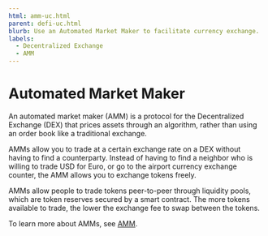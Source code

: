 ```yaml
---
html: amm-uc.html
parent: defi-uc.html
blurb: Use an Automated Market Maker to facilitate currency exchange.
labels:
  - Decentralized Exchange
  - AMM
---
```

# Automated Market Maker 

An automated market maker (AMM) is a protocol for the Decentralized Exchange (DEX) that prices assets through an algorithm, rather than using an order book like a traditional exchange.

AMMs allow you to trade at a certain exchange rate on a DEX without having to find a counterparty. Instead of having to find a neighbor who is willing to trade USD for Euro, or go to the airport currency exchange counter, the AMM allows you to exchange tokens freely.

AMMs allow people to trade tokens peer-to-peer through liquidity pools, which are token reserves secured by a smart contract. The more tokens available to trade, the lower the exchange fee to swap between the tokens.

To learn more about AMMs, see [AMM](amm.html).


